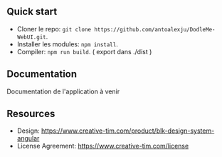 ## Quick start
- Cloner le repo: `git clone https://github.com/antoalexju/DodleMe-WebUI.git`.
- Installer les modules: `npm install`.
- Compiler: `npm run build`. ( export dans ./dist )

## Documentation
Documentation de l'application à venir

## Resources
- Design: <https://www.creative-tim.com/product/blk-design-system-angular>
- License Agreement: <https://www.creative-tim.com/license>
